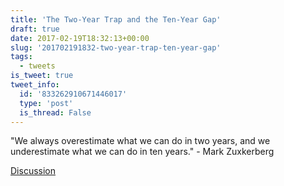 ```yaml
---
title: 'The Two-Year Trap and the Ten-Year Gap'
draft: true
date: 2017-02-19T18:32:13+00:00
slug: '201702191832-two-year-trap-ten-year-gap'
tags:
  - tweets
is_tweet: true
tweet_info:
  id: '833262910671446017'
  type: 'post'
  is_thread: False
---
```




"We always overestimate what we can do in two years, and we underestimate what we can do in ten years." - Mark Zuxkerberg

[Discussion](https://x.com/sytelus/status/833262910671446017)
